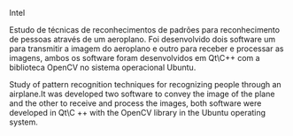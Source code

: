 Intel

Estudo de técnicas de reconhecimentos de padrões para reconhecimento de pessoas através de um aeroplano. Foi desenvolvido dois software um para transmitir a imagem do aeroplano e outro para receber e processar as imagens, ambos os software foram desenvolvidos em Qt\C++ com a biblioteca OpenCV no sistema operacional Ubuntu.

Study of pattern recognition techniques for recognizing people through an airplane.It was developed two software to convey the image of the plane and the other to receive and process the images, both software were developed in Qt\C ++ with the OpenCV library in the Ubuntu operating system.
